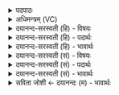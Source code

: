 <details><summary>पदपाठः</summary>

ता। नास॑त्या। सु॒पेश॒सेति॑ सु॒ऽपेश॑सा। हिर॑ण्यवर्त्तनी॒ इति॒ हिर॑ण्यऽवर्त्तनी। नरा॑। सर॑स्वती। ह॒विष्म॑ती। इन्द्र॑। कर्म॒स्विति॒ कर्म॑ऽसु। नः॒। अ॒व॒त॒। ७४।
</details>

<details><summary>अधिमन्त्रम् (VC)</summary>

- अश्विसरस्वतीन्द्रा देवताः
- विदर्भिर्ऋषिः
- निचृदनुष्टुप्
- गान्धारः
</details>

<details><summary>दयानन्द-सरस्वती (हि) - विषयः</summary>

फिर उसी विषय को अगले मन्त्र में कहा है ॥
</details>

<details><summary>दयानन्द-सरस्वती (हि) - पदार्थः</summary>

पदार्थान्वयभाषाः -  हे (इन्द्र) ऐश्वर्यवाले विद्वन् ! (ता) वे (नासत्या) असत्य आचरण से रहित (सुपेशसा) अच्छे रूप युक्त (हिरण्यवर्त्तनी) सुवर्ण का वर्त्ताव करनेहारी (नरा) सर्वगुणप्रापक पढ़ाने और उपदेश करनेवाली (हविष्मती) उत्तम ग्रहण करने योग्य पदार्थ जिसके विद्यमान वह (सरस्वती) विदुषी स्त्री और आप (कर्मसु) कर्मों में (नः) हमारी (अवत) रक्षा करो ॥७४ ॥
</details>

<details><summary>दयानन्द-सरस्वती (हि) - भावार्थः</summary>

भावार्थभाषाः -  जैसे विद्वान् पुरुष पढ़ाने और उपदेश से सब को दुष्ट कर्मों से दूर करके अच्छे कर्मों में प्रवृत्त कर रक्षा करते हैं, वैसे ही ये सब के रक्षा करने योग्य हैं ॥७४ ॥
</details>

<details><summary>दयानन्द-सरस्वती (सं) - विषयः</summary>

पुनस्तमेव विषयमाह ॥
</details>

<details><summary>दयानन्द-सरस्वती (सं) - पदार्थः</summary>

पदार्थान्वयभाषाः -  हे इन्द्र ! विद्वंस्ता नासत्या सुपेशसा हिरण्यवर्त्तनी नराऽध्यापकोपदेशकौ हविष्मती सरस्वती स्त्री त्वं च कर्मसु नोऽवत ॥७४ ॥
</details>

<details><summary>दयानन्द-सरस्वती (सं) - भावार्थः</summary>

भावार्थभाषाः -  यथा विद्वांसोऽध्यापनोपदेशैः सर्वान् दुष्टकर्मभ्यो निवर्त्य श्रेष्ठेषु कर्मसु प्रवर्त्य रक्षन्ति, तथैवैते सर्वै रक्षणीयाः ॥७४ ॥
</details>

<details><summary>सविता जोशी ← दयानन्दः (म) - भावार्थः</summary>

भावार्थभाषाः -  विद्वान पुरुष अध्ययन व उपदेश करून सर्वांना दुष्ट कर्मापासून दूर ठेवतात व चांगल्या कामास प्रवृत्त करून त्यांचे रक्षण करतात. सर्वांचे रक्षण करण्याची त्यांची योग्यता असते.
</details>